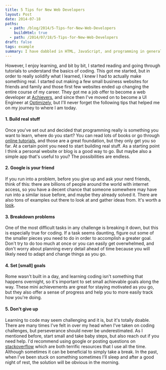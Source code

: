 ```yaml
---
title: 5 Tips for New Web Developers
layout: Post
date: 2014-07-18
paths:
  - path: /blog/2014/5-Tips-for-New-Web-Developers
    buildHtml: true
  - path: /2014/07/18/5-Tips-for-New-Web-Developers
draft: false
tags: example
summary: I have dabbled in HTML, JavaScript, and programming in general for a little over a decade now. In the beginning it was very overwhelming, it seemed like there was so much to learn that it would be an impossible task.
---
```


However, I enjoy learning, and bit by bit, I started reading and going through tutorials to understand the basics of coding. This got me started, but in order to really solidify what I learned, I knew I had to actually make something real. I started out making a few small business websites for friends and family and those first few websites ended up changing the entire course of my career. They got me a job offer to become a web developer at [Achievers](http://www.achievers.com/), and since then I've moved on to become a UI Engineer at [Optimizely](https://www.optimizely.com/), but I'll never forget the following tips that helped me on my journey to where I am today.

#### 1. Build real stuff
Once you've set out and decided that programming really is something you want to learn, where do you start? You can read lots of books or go through [online tutorials](http://www.bento.io/), and those are a great foundation, but they only get you so far. At a certain point you need to start building real stuff. As a starting point I think a personal website or blog is a good way to go. But maybe also a simple app that's useful to you? The possibilities are endless.

#### 2. Google is your friend
If you run into a problem, before you give up and ask your nerd friends, think of this: there are billions of people around the world with internet access, so you have a decent chance that someone somewhere may have run into a similar issue before, and maybe they already solved it. There are also tons of examples out there to look at and gather ideas from. It's worth a [look](http://www.awwwards.com/websites/single-page/).

#### 3. Breakdown problems
One of the most difficult tasks in any challenge is breaking it down, but this is especially true for coding. If a task seems daunting, figure out some of the smaller pieces you need to do in order to accomplish a greater goal. Don't try to do too much at once or you can easily get overwhelmed, and don't worry about planning every detail ahead of time because you will likely need to adapt and change things as you go.

#### 4. Set [small] goals
Rome wasn't built in a day, and learning coding isn't something that happens overnight, so it's important to set small achievable goals along the way. These mini achievements are great for staying motivated as you go, but they also offer a sense of progress and help you to more easily track how you're doing.

#### 5. Don't give up
Learning to code may seem challenging and it is, but it's totally doable. There are many times I've felt in over my head when I've taken on coding challenges, but perseverance should never be underestimated. As I mentioned before, start small and take baby steps, but also reach out if you need help. I'd recommend using google or posting questions on [stackoverflow](http://stackoverflow.com/) which are both terrific resources that I use all the time. Although sometimes it can be beneficial to simply take a break. In the past, when I've been stuck on something sometimes I'll sleep and after a good night of rest, the solution will be obvious in the morning.
